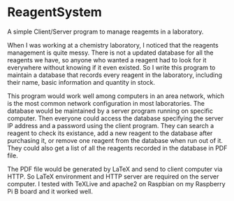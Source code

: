 # ReagentSystem
A simple Client/Server program to manage reagemts in a laboratory.

When I was working at a chemistry laboratory, I noticed that the reagents management is quite messy. There is not a updated database for all the reagents we have, so anyone who wanted a reagent had to look for it everywhere without knowing if it even existed. So I write this program to maintain a database that records every reagent in the laboratory, including their name, basic information and quantity in stock.

This program would work well among computers in an area network, which is the most common network configuration in most laboratories. The database would be maintained by a server program running on specific computer. Then everyone could access the database specifying the server IP address and a password using the client program. They can search a reagent to check its existance, add a new reagent to the database after purchasing it, or remove one reagent from the database when run out of it. They could also get a list of all the reagents recorded in the database in PDF file.

The PDF file would be generated by LaTeX and send to client computer via HTTP. So LaTeX environment and HTTP server are required on the server computer. I tested with TeXLive and apache2 on Raspbian on my Raspberry Pi B board and it worked well.
